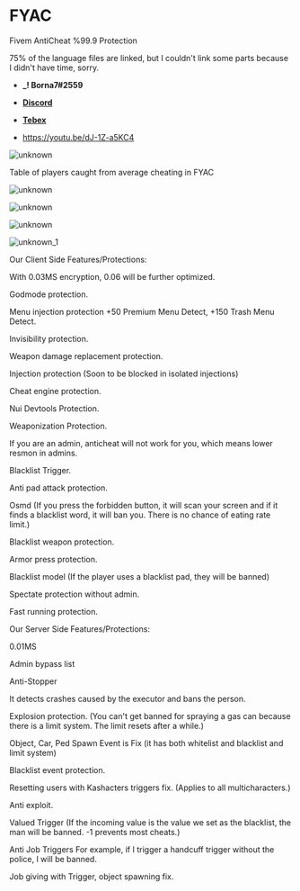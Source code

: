 # FYAC
Fivem AntiCheat %99.9 Protection

75% of the language files are linked, but I couldn't link some parts because I didn't have time, sorry.

- **_! Borna7#2559**
- [**Discord**](https://discord.gg/EkwWvFS)
- [**Tebex**](https://eyestore.tebex.io/)

- https://youtu.be/dJ-1Z-a5KC4

![unknown](https://github.com/raiderss/FYAC/assets/53000629/459cb2a0-8ef1-4e97-a431-80e06512b1b1)

Table of players caught from average cheating in FYAC

![unknown](https://github.com/raiderss/FYAC/assets/53000629/fde34874-383f-4939-a7d3-070e47d51286)

![unknown](https://github.com/raiderss/FYAC/assets/53000629/a4a992a6-e7d9-4777-8a8c-a7b8747db99c)


![unknown](https://github.com/raiderss/FYAC/assets/53000629/1a5ea25a-069f-4b41-a14d-7f5525f26b51)

![unknown_1](https://github.com/raiderss/FYAC/assets/53000629/71354e2b-a2d9-4e94-9368-f6f2a1a648d4)



Our Client Side Features/Protections:

With 0.03MS encryption, 0.06 will be further optimized.

Godmode protection.

Menu injection protection +50 Premium Menu Detect, +150 Trash Menu Detect.

Invisibility protection.

Weapon damage replacement protection.

Injection protection (Soon to be blocked in isolated injections)

Cheat engine protection.

Nui Devtools Protection.

Weaponization Protection.

If you are an admin, anticheat will not work for you, which means lower resmon in admins.

Blacklist Trigger.

Anti pad attack protection.

Osmd (If you press the forbidden button, it will scan your screen and if it finds a blacklist word, it will ban you. There is no chance of eating rate limit.)

Blacklist weapon protection.

Armor press protection.

Blacklist model (If the player uses a blacklist pad, they will be banned)

Spectate protection without admin.

Fast running protection.

Our Server Side Features/Protections:

0.01MS

Admin bypass list

Anti-Stopper

It detects crashes caused by the executor and bans the person.

Explosion protection. (You can't get banned for spraying a gas can because there is a limit system. The limit resets after a while.)

Object, Car, Ped Spawn Event is Fix (it has both whitelist and blacklist and limit system)

Blacklist event protection.

Resetting users with Kashacters triggers fix. (Applies to all multicharacters.)

Anti exploit.

Valued Trigger (If the incoming value is the value we set as the blacklist, the man will be banned. -1 prevents most cheats.)

Anti Job Triggers For example, if I trigger a handcuff trigger without the police, I will be banned.

Job giving with Trigger, object spawning fix.


